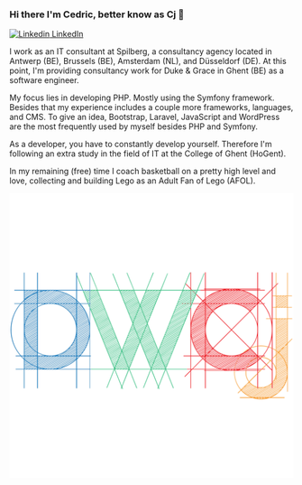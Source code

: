 ### Hi there I'm Cedric, better know as Cj 👋

[![Linkedin](https://i.stack.imgur.com/gVE0j.png) LinkedIn](https://www.linkedin.com/in/cedric-cj-de-weirt-51928570/)

I work as an IT consultant at Spilberg, a consultancy agency located in Antwerp (BE), Brussels (BE), Amsterdam (NL), and Düsseldorf (DE).
At this point, I'm providing consultancy work for Duke & Grace in Ghent (BE) as a software engineer.

My focus lies in developing PHP. Mostly using the Symfony framework.
Besides that my experience includes a couple more frameworks, languages, and CMS.
To give an idea, Bootstrap, Laravel, JavaScript and WordPress are the most frequently used by myself besides PHP and Symfony.

As a developer, you have to constantly develop yourself. Therefore I'm following an extra study in the field of IT at the College of Ghent (HoGent).

In my remaining (free) time I coach basketball on a pretty high level and love, collecting and building Lego as an Adult Fan of Lego (AFOL).

![Logo DWCj](https://github.com/DWCj/DWCj/blob/main/dwcj_logo_x2.png)
